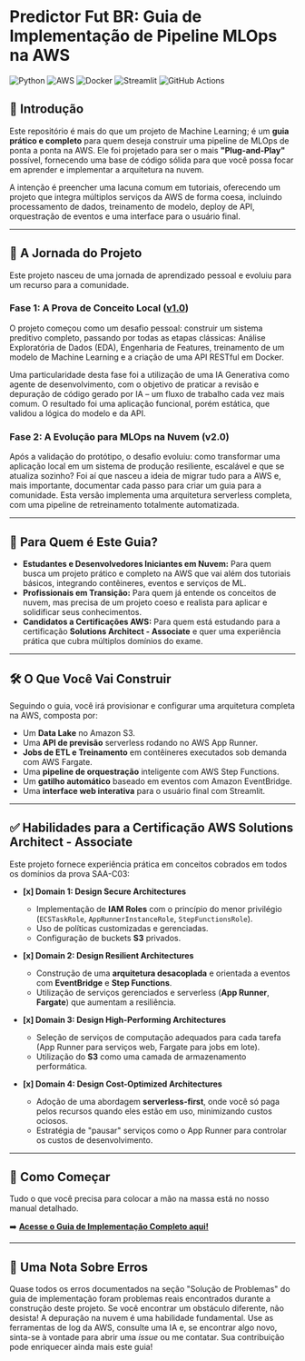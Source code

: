# Predictor Fut BR: Guia de Implementação de Pipeline MLOps na AWS

![Python](https://img.shields.io/badge/Python-3.11-3776AB?style=for-the-badge&logo=python)
![AWS](https://img.shields.io/badge/AWS-232F3E?style=for-the-badge&logo=amazon-aws)
![Docker](https://img.shields.io/badge/Docker-2496ED?style=for-the-badge&logo=docker)
![Streamlit](https://img.shields.io/badge/Streamlit-FF4B4B?style=for-the-badge&logo=streamlit)
![GitHub Actions](https://img.shields.io/badge/GitHub_Actions-2088FF?style=for-the-badge&logo=githubactions&logoColor=white)

## 📖 Introdução

Este repositório é mais do que um projeto de Machine Learning; é um **guia prático e completo** para quem deseja construir uma pipeline de MLOps de ponta a ponta na AWS. Ele foi projetado para ser o mais **"Plug-and-Play"** possível, fornecendo uma base de código sólida para que você possa focar em aprender e implementar a arquitetura na nuvem.

A intenção é preencher uma lacuna comum em tutoriais, oferecendo um projeto que integra múltiplos serviços da AWS de forma coesa, incluindo processamento de dados, treinamento de modelo, deploy de API, orquestração de eventos e uma interface para o usuário final.

---

## 🧭 A Jornada do Projeto

Este projeto nasceu de uma jornada de aprendizado pessoal e evoluiu para um recurso para a comunidade.

### Fase 1: A Prova de Conceito Local ([v1.0](https://github.com/bolinhx/predictor_fut_br/releases/tag/v1.0))
O projeto começou como um desafio pessoal: construir um sistema preditivo completo, passando por todas as etapas clássicas: Análise Exploratória de Dados (EDA), Engenharia de Features, treinamento de um modelo de Machine Learning e a criação de uma API RESTful em Docker.

Uma particularidade desta fase foi a utilização de uma IA Generativa como agente de desenvolvimento, com o objetivo de praticar a revisão e depuração de código gerado por IA – um fluxo de trabalho cada vez mais comum. O resultado foi uma aplicação funcional, porém estática, que validou a lógica do modelo e da API.

### Fase 2: A Evolução para MLOps na Nuvem (v2.0)
Após a validação do protótipo, o desafio evoluiu: como transformar uma aplicação local em um sistema de produção resiliente, escalável e que se atualiza sozinho? Foi aí que nasceu a ideia de migrar tudo para a AWS e, mais importante, documentar cada passo para criar um guia para a comunidade. Esta versão implementa uma arquitetura serverless completa, com uma pipeline de retreinamento totalmente automatizada.

---

## 🎯 Para Quem é Este Guia?

* **Estudantes e Desenvolvedores Iniciantes em Nuvem:** Para quem busca um projeto prático e completo na AWS que vai além dos tutoriais básicos, integrando contêineres, eventos e serviços de ML.
* **Profissionais em Transição:** Para quem já entende os conceitos de nuvem, mas precisa de um projeto coeso e realista para aplicar e solidificar seus conhecimentos.
* **Candidatos a Certificações AWS:** Para quem está estudando para a certificação **Solutions Architect - Associate** e quer uma experiência prática que cubra múltiplos domínios do exame.

---

## 🛠️ O Que Você Vai Construir

Seguindo o guia, você irá provisionar e configurar uma arquitetura completa na AWS, composta por:
* Um **Data Lake** no Amazon S3.
* Uma **API de previsão** serverless rodando no AWS App Runner.
* **Jobs de ETL e Treinamento** em contêineres executados sob demanda com AWS Fargate.
* Uma **pipeline de orquestração** inteligente com AWS Step Functions.
* Um **gatilho automático** baseado em eventos com Amazon EventBridge.
* Uma **interface web interativa** para o usuário final com Streamlit.

---

## ✅ Habilidades para a Certificação AWS Solutions Architect - Associate

Este projeto fornece experiência prática em conceitos cobrados em todos os domínios da prova SAA-C03:

- **[x] Domain 1: Design Secure Architectures**
  - Implementação de **IAM Roles** com o princípio do menor privilégio (`ECSTaskRole`, `AppRunnerInstanceRole`, `StepFunctionsRole`).
  - Uso de políticas customizadas e gerenciadas.
  - Configuração de buckets **S3** privados.

- **[x] Domain 2: Design Resilient Architectures**
  - Construção de uma **arquitetura desacoplada** e orientada a eventos com **EventBridge** e **Step Functions**.
  - Utilização de serviços gerenciados e serverless (**App Runner**, **Fargate**) que aumentam a resiliência.

- **[x] Domain 3: Design High-Performing Architectures**
  - Seleção de serviços de computação adequados para cada tarefa (App Runner para serviços web, Fargate para jobs em lote).
  - Utilização do **S3** como uma camada de armazenamento performática.

- **[x] Domain 4: Design Cost-Optimized Architectures**
  - Adoção de uma abordagem **serverless-first**, onde você só paga pelos recursos quando eles estão em uso, minimizando custos ociosos.
  - Estratégia de "pausar" serviços como o App Runner para controlar os custos de desenvolvimento.

---

## 🚀 Como Começar

Tudo o que você precisa para colocar a mão na massa está no nosso manual detalhado.

➡️ **[Acesse o Guia de Implementação Completo aqui!](./IMPLEMENTATION_GUIDE.md)**

---

## 💬 Uma Nota Sobre Erros

Quase todos os erros documentados na seção "Solução de Problemas" do guia de implementação foram problemas reais encontrados durante a construção deste projeto. Se você encontrar um obstáculo diferente, não desista! A depuração na nuvem é uma habilidade fundamental. Use as ferramentas de log da AWS, consulte uma IA e, se encontrar algo novo, sinta-se à vontade para abrir uma *issue* ou me contatar. Sua contribuição pode enriquecer ainda mais este guia!